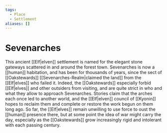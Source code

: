 ```yaml
---
tags:
  - Place
  - Settlement
aliases: []
---
```

# Sevenarches
This ancient [[Elf|elven]] settlement is named for the elegant stone gateways scattered in and around the forest town. Sevenarches is now a [[human]] habitation, and has been for thousands of years, since the sect of [[Oakstewards]] [[Sevenarches-Realm|claimed the land]] from the [[Elf|elves]] who failed it. Indeed, the [[Oakstewards]] especially forbid [[Elf|elves]] and other outsiders from visiting, and are quite strict in who and what they allow to approach Sevenarches. Stories claim that the arches each once led to another world, and the [[Elf|elven]] council of [[Kyonin]] hopes to reclaim them and complete or restore the work begun on them long ago. So far, the [[Elf|elves]] remain unwilling to use force to oust the [[human]] presence there, but at some point the idea of war might carry the day, especially as the [[Oakstewards]] grow increasingly rigid and intolerant with each passing century.